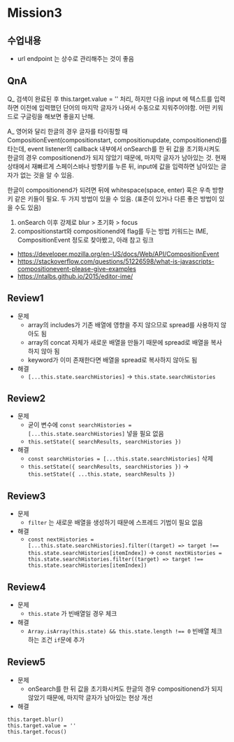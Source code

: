 # Mission3

## 수업내용
- url endpoint 는 상수로 관리해주는 것이 좋음

## QnA
Q_ 검색이 완료된 후 this.target.value = '' 처리, 하지만 다음 input 에 텍스트를 입력하면 이전에 입력했던 단어의 마지막 글자가 나와서 수동으로 지워주어야함. 어떤 키워드로 구글링을 해보면 좋을지 난해.

A_ 영어와 달리 한글의 경우 글자를 타이핑할 때 CompositionEvent(compositionstart, compositionupdate, compositionend)를 타는데, event listener의 callback 내부에서 onSearch를 한 뒤 값을 초기화시켜도 한글의 경우 compositionend가 되지 않았기 때문에, 마지막 글자가 남아있는 것.
현재 상태에서 재빠르게 스페이스바나 방향키를 누른 뒤, input에 값을 입력하면 남아있는 글자가 없는 것을 알 수 있음.

한글이 compositionend가 되려면 뒤에 whitespace(space, enter) 혹은 우측 방향키 같은 키들이 필요. 두 가지 방법이 있을 수 있음. (표준이 있거나 다른 좋은 방법이 있을 수도 있음)

 1. onSearch 이후 강제로 blur > 초기화 > focus
 2. compositionstart와 compositionend에 flag를 두는 방법
키워드는 IME, CompositionEvent 정도로 찾아봤고, 아래 참고 링크
* https://developer.mozilla.org/en-US/docs/Web/API/CompositionEvent
* https://stackoverflow.com/questions/51226598/what-is-javascripts-compositionevent-please-give-examples
* https://ntalbs.github.io/2015/editor-ime/

## Review1
* 문제 
  * array의 includes가 기존 배열에 영향을 주지 않으므로 spread를 사용하지 않아도 됨
  * array의 concat 자체가 새로운 배열을 만들기 때문에 spread로 배열을 복사하지 않아 됨
  * keyword가 이미 존재한다면 배열을 spread로 복사하지 않아도 됨
* 해결
    * `[...this.state.searchHistories]` -> `this.state.searchHistories`

## Review2
* 문제 
  * 굳이 변수에 `const searchHistories = [...this.state.searchHistories]` 넣을 필요 없음
  * `this.setState({ searchResults, searchHistories })`
* 해결
  * `const searchHistories = [...this.state.searchHistories]` 삭제 
  * `this.setState({ searchResults, searchHistories })` -> `this.setState({ ...this.state, searchResults })`

## Review3
* 문제
  * `filter` 는 새로운 배열을 생성하기 때문에 스프레드 기법이 필요 없음
* 해결
  * `const nextHistories = [...this.state.searchHistories].filter((target) => target !== this.state.searchHistories[itemIndex])` -> `const nextHistories = this.state.searchHistories.filter((target) => target !== this.state.searchHistories[itemIndex])`

## Review4
* 문제 
  * `this.state` 가 빈배열일 경우 체크
* 해결
  * `Array.isArray(this.state) && this.state.length !== 0` 빈배열 체크하는 조건 `if`문에 추가

## Review5
* 문제
  * onSearch를 한 뒤 값을 초기화시켜도 한글의 경우 compositionend가 되지 않았기 때문에, 마지막 글자가 남아있는 현상 개선
* 해결
```
this.target.blur()
this.target.value = ''
this.target.focus()
```
        